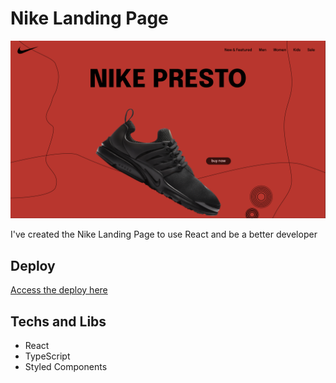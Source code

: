 # Nike Landing Page

![Nike Landing Preview](./src/assets/preview.png)

I've created the Nike Landing Page to use React and be a better developer

## Deploy

[Access the deploy here](https://murilo-v-nike.vercel.app)

## Techs and Libs

- React
- TypeScript
- Styled Components
